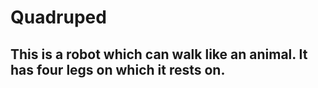 # Quadruped

## This is a robot which can walk like an animal. It has four legs on which it rests on.
